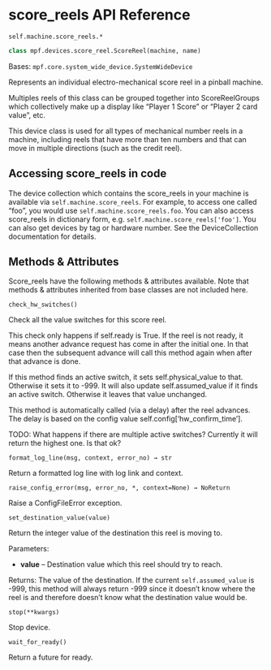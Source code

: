 # score_reels API Reference

`self.machine.score_reels.*`

``` python
class mpf.devices.score_reel.ScoreReel(machine, name)
```

Bases: `mpf.core.system_wide_device.SystemWideDevice`

Represents an individual electro-mechanical score reel in a pinball machine.

Multiples reels of this class can be grouped together into ScoreReelGroups which collectively make up a display like “Player 1 Score” or “Player 2 card value”, etc.

This device class is used for all types of mechanical number reels in a machine, including reels that have more than ten numbers and that can move in multiple directions (such as the credit reel).

## Accessing score_reels in code

The device collection which contains the score_reels in your machine is available via `self.machine.score_reels`. For example, to access one called “foo”, you would use `self.machine.score_reels.foo`. You can also access score_reels in dictionary form, e.g. `self.machine.score_reels['foo']`. You can also get devices by tag or hardware number. See the DeviceCollection documentation for details.

## Methods & Attributes

Score_reels have the following methods & attributes available. Note that methods & attributes inherited from base classes are not included here.

`check_hw_switches()`

Check all the value switches for this score reel.

This check only happens if self.ready is True. If the reel is not ready, it means another advance request has come in after the initial one. In that case then the subsequent advance will call this method again when after that advance is done.

If this method finds an active switch, it sets self.physical_value to that. Otherwise it sets it to -999. It will also update self.assumed_value if it finds an active switch. Otherwise it leaves that value unchanged.

This method is automatically called (via a delay) after the reel advances. The delay is based on the config value self.config[‘hw_confirm_time’].

TODO: What happens if there are multiple active switches? Currently it will return the highest one. Is that ok?

`format_log_line(msg, context, error_no) → str`

Return a formatted log line with log link and context.

`raise_config_error(msg, error_no, *, context=None) → NoReturn`

Raise a ConfigFileError exception.

`set_destination_value(value)`

Return the integer value of the destination this reel is moving to.

Parameters:

* **value** – Destination value which this reel should try to reach.

Returns: The value of the destination. If the current
`self.assumed_value` is -999, this method will always return -999 since it doesn’t know where the reel is and therefore doesn’t know what the destination value would be.

`stop(**kwargs)`

Stop device.

`wait_for_ready()`

Return a future for ready.
